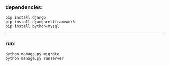 ### dependencies:
```
pip install django
pip install djangorestframework
pip install python-mysql
```

---

### run:
```
python manage.py migrate
python manage.py runserver
``` 

